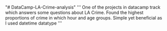 "# DataCamp-LA-Crime-analysis" 
'''
One of the projects in datacamp track which answers some questions about LA Crime.
Found the highest proportions of crime in which hour and age groups.
Simple yet beneficial as I used datetime datatype
'''
